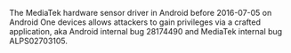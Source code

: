 The MediaTek hardware sensor driver in Android before 2016-07-05 on Android One devices allows attackers to gain privileges via a crafted application, aka Android internal bug 28174490 and MediaTek internal bug ALPS02703105.